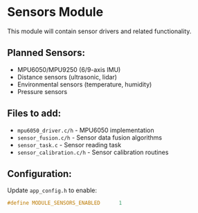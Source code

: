 # Sensors Module

This module will contain sensor drivers and related functionality.

## Planned Sensors:
- MPU6050/MPU9250 (6/9-axis IMU)
- Distance sensors (ultrasonic, lidar)
- Environmental sensors (temperature, humidity)
- Pressure sensors

## Files to add:
- `mpu6050_driver.c/h` - MPU6050 implementation
- `sensor_fusion.c/h` - Sensor data fusion algorithms
- `sensor_task.c` - Sensor reading task
- `sensor_calibration.c/h` - Sensor calibration routines

## Configuration:
Update `app_config.h` to enable:
```c
#define MODULE_SENSORS_ENABLED      1
```
